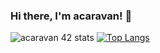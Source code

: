 ### Hi there, I'm acaravan! 👋

![acaravan 42 stats](https://badge42.herokuapp.com/api/stats/acaravan)
[![Top Langs](https://github-readme-stats.vercel.app/api/top-langs/?username=acaravantesnov&layout=compact)](https://github.com/anuraghazra/github-readme-stats)

